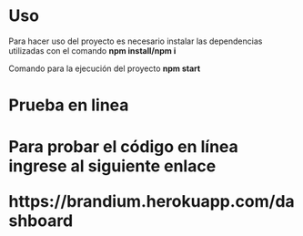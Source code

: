 <h1>Uso</h1>
<p>Para hacer uso del proyecto es necesario instalar las dependencias utilizadas con el comando <b>npm install/npm i</b></p>
<p>Comando para la ejecución del proyecto <b>npm start</b></p>

<h1>Prueba en linea<h1>
<p>Para probar el código en línea ingrese al siguiente enlace<p>
<a>https://brandium.herokuapp.com/dashboard</a>
